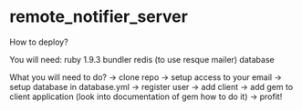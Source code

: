 remote_notifier_server
======================

How to deploy?

You will need:
ruby 1.9.3
bundler
redis (to use resque mailer)
database

What you will need to do?
-> clone repo
-> setup access to your email
-> setup database in database.yml
-> register user
-> add client
-> add gem to client application (look into documentation of gem how to do it)
-> profit!